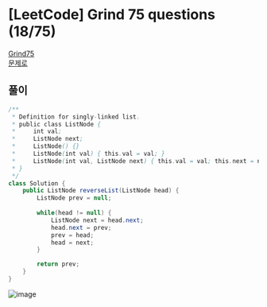 # [LeetCode] Grind 75 questions (18/75)
<a href="https://www.techinterviewhandbook.org/grind75" target="_blank">Grind75</a>  
<a href="https://leetcode.com/problems/reverse-linked-list/" target="_blank">문제로</a>

## 풀이
```java
/**
 * Definition for singly-linked list.
 * public class ListNode {
 *     int val;
 *     ListNode next;
 *     ListNode() {}
 *     ListNode(int val) { this.val = val; }
 *     ListNode(int val, ListNode next) { this.val = val; this.next = next; }
 * }
 */
class Solution {
    public ListNode reverseList(ListNode head) {
        ListNode prev = null;
        
        while(head != null) {
            ListNode next = head.next;
            head.next = prev;
            prev = head;
            head = next;
        }

        return prev;
    }
}
```

![image](https://github.com/nullnull-kim/nullnull-kim.github.io/assets/77221161/f7f1c2f6-a29f-4514-a808-ba98fd1e4ce0)
